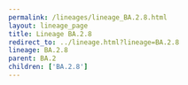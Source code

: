 ```yaml
---
permalink: /lineages/lineage_BA.2.8.html
layout: lineage_page
title: Lineage BA.2.8
redirect_to: ../lineage.html?lineage=BA.2.8
lineage: BA.2.8
parent: BA.2
children: ['BA.2.8']
---
```

